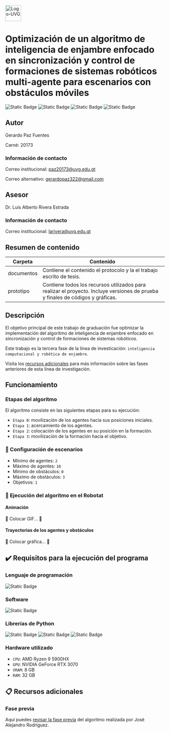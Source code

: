 <img alt="Logo-UVG" height="50" src="https://github.com/user-attachments/assets/ca88dcc9-d874-4fad-83f9-fc9d2200c4e5">

# Optimización de un algoritmo de inteligencia de enjambre enfocado en sincronización y control de formaciones de sistemas robóticos multi-agente para escenarios con obstáculos móviles

![Static Badge](https://img.shields.io/badge/Estado-en%20desarrollo-purple)
![Static Badge](https://img.shields.io/badge/Fase-3-white)
![Static Badge](https://img.shields.io/badge/Python-3.10.4-blue)
![Static Badge](https://img.shields.io/badge/Webots-R2023b-darkred)

## Autor

Gerardo Paz Fuentes

Carné: 20173

### Información de contacto

Correo institucional: [paz20173@uvg.edu.gt](mailto:paz20173@uvg.edu.gt)

Correo alternativo: [gerardopaz322@gmail.com](mailto:gerardopaz322@gmail.com)

## Asesor

Dr. Luis Alberto Rivera Estrada

### Información de contacto

Correo institucional: [larivera@uvg.edu.gt](mailto:larivera@uvg.edu.gt)

## Resumen de contenido

| Carpeta    | Contenido                                                                                                                     |
|------------|-------------------------------------------------------------------------------------------------------------------------------|
| documentos | Contiene el contenido el protocolo y la el trabajo escrito de tesis.                                                          |
| prototipo  | Contiene todos los recursos utilizados para realizar el proyecto. Incluye versiones de prueba y finales de códigos y gráficas. |

## Descripción

El objetivo principal de este trabajo de graduación fue optimizar la implementación del algoritmo de inteligencia de enjambre enfocado en sincronización y control de formaciones de sistemas robóticos.

Este trabajo es la tercera fase de la línea de investicación: `inteligencia computacional y robótica de enjambre`. 

Visita los [recursos adicionales](#clipboard-recursos-adicionales) para más información sobre las fases anteriores de esta línea de investigación.



## Funcionamiento

### Etapas del algoritmo

El algoritmo consiste en las siguientes etapas para su ejecución:

- `Etapa 0`: movilización de los agentes hacia sus posiciones iniciales.
- `Etapa 1`: acercamiento de los agentes.
- `Etapa 2`: colocación de los agentes en su posición en la formación.
- `Etapa 3`: movilización de la formación hacia el objetivo.

### :wrench: Configuración de escenarios

- Mínimo de agentes: `2`
- Máximo de agentes: `10`
- Mínimo de obstáculos: `0`
- Máximo de obstáculos: `3`
- Objetivos: `1`

### :rocket: Ejecución del algoritmo en el Robotat

#### Animación

:construction: Colocar GIF... :construction:

#### Trayectorias de los agentes y obstáculos

:construction: Colocar gráfica... :construction:

## :heavy_check_mark: Requisitos para la ejecución del programa

### Lenguaje de programación

![Static Badge](https://img.shields.io/badge/Python-3.10.4-blue)

### Software

![Static Badge](https://img.shields.io/badge/Webots-R2023b-darkred)

### Librerías de Python
![Static Badge](https://img.shields.io/badge/NumPy-1.23.2-blue)
![Static Badge](https://img.shields.io/badge/SciPy-1.13.0-blue)
![Static Badge](https://img.shields.io/badge/Keyboard-0.13.5-blue)

### Hardware utilizado
- `CPU`: AMD Ryzen 9 5900HX
- `GPU`: NVIDIA GeForce RTX 3070
- `VRAM`: 8 GB
- `RAM`: 32 GB

## :clipboard: Recursos adicionales

### Fase previa

Aquí puedes [revisar la fase previa](https://github.com/rod19131/tesisAlejandro) del algoritmo realizada por José Alejandro Rodríguez.

